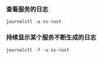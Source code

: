 ### 查看服务的日志
```shell
journalctl -u ss-rust
```
### 持续显示某个服务不断生成的日志
``` shell
journalctl -f -u ss-rust
```
